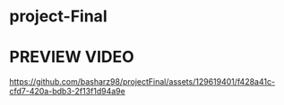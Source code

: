 # project-Final

# PREVIEW VIDEO 
https://github.com/basharz98/projectFinal/assets/129619401/f428a41c-cfd7-420a-bdb3-2f13f1d94a9e
